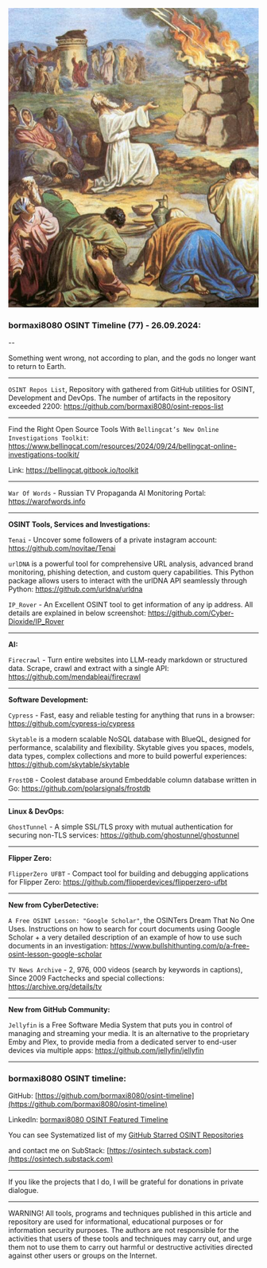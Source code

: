 ![alt text](img/77.jpg)

### bormaxi8080 OSINT Timeline (77) - 26.09.2024:

--

Something went wrong, not according to plan, and the gods no longer want to return to Earth.

----

```OSINT Repos List```, Repository with gathered from GitHub utilities for OSINT, Development and DevOps. The number of artifacts in the repository exceeded 2200: https://github.com/bormaxi8080/osint-repos-list

----

Find the Right Open Source Tools With ```Bellingcat’s New Online Investigations Toolkit```: https://www.bellingcat.com/resources/2024/09/24/bellingcat-online-investigations-toolkit/

Link: https://bellingcat.gitbook.io/toolkit

----

```War Of Words``` - Russian TV Propaganda AI Monitoring Portal: https://warofwords.info

----

**OSINT Tools, Services and Investigations:**

```Tenai``` - Uncover some followers of a private instagram account: https://github.com/novitae/Tenai

```urlDNA``` is a powerful tool for comprehensive URL analysis, advanced brand monitoring, phishing detection, and custom query capabilities. This Python package allows users to interact with the urlDNA API seamlessly through Python: https://github.com/urldna/urldna

```IP_Rover``` - An Excellent OSINT tool to get information of any ip address. All details are explained in below screenshot: https://github.com/Cyber-Dioxide/IP_Rover

----

**AI:**

```Firecrawl``` - Turn entire websites into LLM-ready markdown or structured data. Scrape, crawl and extract with a single API: https://github.com/mendableai/firecrawl

---

**Software Development:**

```Cypress``` - Fast, easy and reliable testing for anything that runs in a browser: https://github.com/cypress-io/cypress

```Skytable``` is a modern scalable NoSQL database with BlueQL, designed for performance, scalability and flexibility. Skytable gives you spaces, models, data types, complex collections and more to build powerful experiences: https://github.com/skytable/skytable

```FrostDB``` - Coolest database around Embeddable column database written in Go: https://github.com/polarsignals/frostdb

----

**Linux & DevOps:**

```GhostTunnel``` - A simple SSL/TLS proxy with mutual authentication for securing non-TLS services: https://github.com/ghostunnel/ghostunnel

----

**Flipper Zero:**

```FlipperZero UFBT``` - Compact tool for building and debugging applications for Flipper Zero: https://github.com/flipperdevices/flipperzero-ufbt

----

**New from CyberDetective:**

```A Free OSINT Lesson: "Google Scholar"```, the OSINTers Dream That No One Uses. Instructions on how to search for court documents using Google Scholar + a very detailed description of an example of how to use such documents in an investigation: https://www.bullshithunting.com/p/a-free-osint-lesson-google-scholar

```TV News Archive``` - 2, 976, 000 videos (search by keywords in captions), Since 2009 Factchecks and special collections: https://archive.org/details/tv

----

**New from GitHub Community:**

```Jellyfin``` is a Free Software Media System that puts you in control of managing and streaming your media. It is an alternative to the proprietary Emby and Plex, to provide media from a dedicated server to end-user devices via multiple apps: https://github.com/jellyfin/jellyfin

----
### bormaxi8080 OSINT timeline:

GitHub: [https://github.com/bormaxi8080/osint-timeline](https://github.com/bormaxi8080/osint-timeline)

LinkedIn: [bormaxi8080 OSINT Featured Timeline](https://www.linkedin.com/in/osintech/details/featured/)

You can see Systematized list of my [GitHub Starred OSINT Repositories](https://github.com/bormaxi8080/osint-repos-list)

and contact me on SubStack: [https://osintech.substack.com](https://osintech.substack.com)

----

If you like the projects that I do, I will be grateful for donations in private dialogue.

----

WARNING! All tools, programs and techniques published in this article and repository are used for informational, educational purposes or for information security purposes. The authors are not responsible for the activities that users of these tools and techniques may carry out, and urge them not to use them to carry out harmful or destructive activities directed against other users or groups on the Internet.